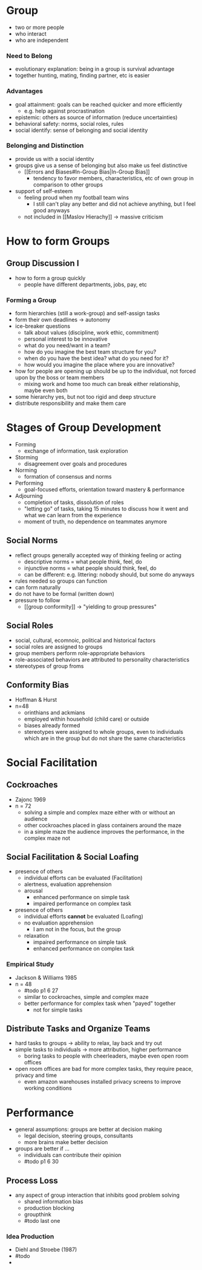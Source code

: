 # Group
- two or more people
- who interact
- who are independent

### Need to Belong
- evolutionary explanation: being in a group is survival advantage
- together hunting, mating, finding partner, etc is easier

### Advantages
- goal attainment: goals can be reached quicker and more efficiently
	- e.g. help against procrastination
- epistemic: others as source of information (reduce uncertainties)
- behavioral safety: norms, social roles, rules
- social identify: sense of belonging and social identity

### Belonging and Distinction
- provide us with a social identity
- groups give us a sense of belonging but also make us feel distinctive
	- [[Errors and Biases#In-Group Bias|In-Group Bias]]
		- tendency to favor members, characteristics, etc of own group in comparison to other groups
- support of self-esteem
	- feeling proud when my football team wins
		- I still can't play any better and did not achieve anything, but I feel good anyways
	- not included in [[Maslov Hierachy]] -> massive criticism

# How to form Groups
## Group Discussion I
- how to form a group quickly
	- people have different departments, jobs, pay, etc
### Forming a Group
- form hierarchies (still a work-group) and self-assign tasks
- form their own deadlines -> autonomy
- ice-breaker questions
	- talk about values (discipline, work ethic, commitment)
	- personal interest to be innovative
	- what do you need/want in a team?
	- how do you imagine the best team structure for you?
	- when do you have the best idea? what do you need for it?
	- how would you imagine the place where you are innovative?
- how for people are opening up should be up to the individual, not forced upon by the boss or team members
	- mixing work and home too much can break either relationship, maybe even both
- some hierarchy yes, but not too rigid and deep structure
- distribute responsibility and make them care

# Stages of Group Development
- Forming
	- exchange of information, task exploration
- Storming
	- disagreement over goals and procedures
- Norming
	- formation of consensus and norms
- Performing
	- goal-focused efforts, orientation toward mastery & performance
- Adjourning
	- completion of tasks, dissolution of roles
	- "letting go" of tasks, taking 15 minutes to discuss how it went and what we can learn from the experience
	- moment of truth, no dependence on teammates anymore

## Social Norms
- reflect groups generally accepted way of thinking feeling or acting
	- descriptive norms = what people think, feel, do
	- injunctive norms = what people should think, feel, do
	- can be different: e.g. littering: nobody should, but some do anyways
- rules needed so groups can function
- can form naturally
- do not have to be formal (written down)
- pressure to follow
	- [[group conformity]] -> "yielding to group pressures"

## Social Roles
- social, cultural, ecomnoic, political and historical factors
- social roles are assigned to groups
- group members perform role-appropriate behaviors
- role-associated behaviors are attributed to personality characteristics
- stereotypes of group froms

## Conformity Bias
- Hoffman & Hurst
- n=48
	- orinthians and ackmians
	- employed within household (child care) or outside
	- biases already formed
	- stereotypes were assigned to whole groups, even to individuals which are in the group but do not share the same characteristics


# Social Facilitation
## Cockroaches
- Zajonc 1969
- n = 72
	- solving a simple and complex maze either with or without an audience
	- other cockroaches placed in glass containers around the maze
	- in a simple maze the audience improves the performance, in the complex maze not

## Social Facilitation & Social Loafing
- presence of others
	- individual efforts can be evaluated (Facilitation)
	- alertness, evaluation apprehension
	- arousal
		- enhanced performance on simple task
		- impaired performance on complex task
- presence of others
	- individual efforts **cannot** be evaluated (Loafing)
	- no evaluation apprehension
		- I am not in the focus, but the group
	- relaxation
		- impaired performance on simple task
		- enhanced performance on complex task

### Empirical Study 
- Jackson & Williams 1985
- n = 48
	- #todo p1 6 27
	- similar to cockroaches, simple and complex maze
	- better performance for complex task when "payed" together
		- not for simple tasks

## Distribute Tasks and Organize Teams
- hard tasks to groups -> ability to relax, lay back and try out
- simple tasks to individuals -> more attribution, higher performance
	- boring tasks to people with cheerleaders, maybe even open room offices
- open room offices are bad for more complex tasks, they require peace, privacy and time
	- even amazon warehouses installed privacy screens to improve working conditions

# Performance
- general assumptions: groups are better at decision making
	- legal decision, steering groups, consultants
	- more brains make better decision
- groups are better if ...
	- individuals can contribute their opinion
	- #todo p1 6 30

## Process Loss
- any aspect of group interaction that inhibits good problem solving
	- shared information bias
	- production blocking
	- groupthink
	- #todo last one

### Idea Production
- Diehl and Stroebe (1987)
- #todo 
- 
